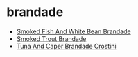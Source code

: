 # brandade

 * [Smoked Fish And White Bean Brandade](../index/s/smoked-fish-and-white-bean-brandade-10116.json)
 * [Smoked Trout Brandade](../index/s/smoked-trout-brandade-51245220.json)
 * [Tuna And Caper Brandade Crostini](../index/t/tuna-and-caper-brandade-crostini-231980.json)
